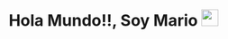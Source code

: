 <h1 align="center">
Hola Mundo!!, Soy Mario 
	<a href="https://github.com/Bouaskaoun" target="_self">
		<img src="https://media.giphy.com/headers/GitHub/w8ZJLtJbmuph.gif" width="30">
	</a>
</h1>
